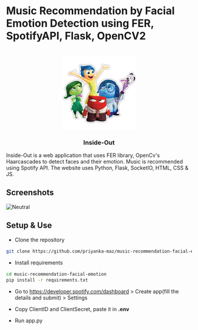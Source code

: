 # Music Recommendation by Facial Emotion Detection using FER, SpotifyAPI, Flask, OpenCV2

<!-- PROJECT LOGO -->
<br />
<div align="center">
    <img src="static\inside_out.png" alt="Logo" width="200">
    <h3 align="center">Inside-Out</h3>

</div>

Inside-Out is a web application that uses FER library, OpenCv's Haarcascades to detect faces and their emotion. Music is recommended using Spotify API. The website uses Python, Flask, SocketIO, HTML, CSS &amp; JS.

## Screenshots

![Neutral]("screenshots/Emotion&#32;Neutral.png)


## Setup & Use

- Clone the repository
```sh
git clone https://github.com/priyanka-maz/music-recommendation-facial-emotion.git
```

- Install requirements

```sh
cd music-recommendation-facial-emotion
pip install -r requirements.txt
```

- Go to https://developer.spotify.com/dashboard > Create app(fill the details and submit) > Settings

- Copy ClientID and ClientSecret, paste it in <b>.env</b>

- Run app.py
